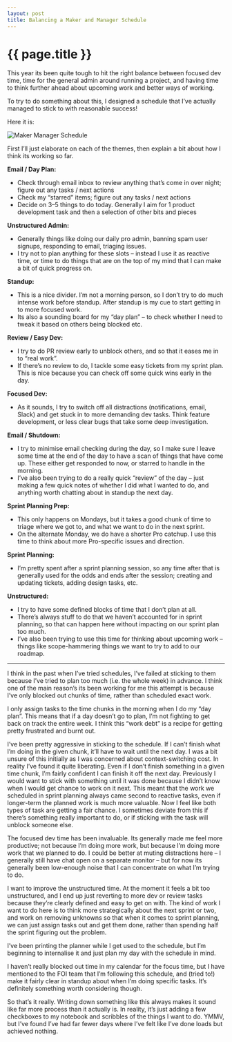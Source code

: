 ```yaml
---
layout: post
title: Balancing a Maker and Manager Schedule
---
```


# {{ page.title }}

This year its been quite tough to hit the right balance between focused dev time, time for the general admin around running a project, and having time to think further ahead about upcoming work and better ways of working.

To try to do something about this, I designed a schedule that I’ve actually managed to stick to with reasonable success!

Here it is:

![Maker Manager Schedule](https://i.imgur.com/1pRFTby.jpg)

First I’ll just elaborate on each of the themes, then explain a bit about how I think its working so far.

**Email / Day Plan:**

* Check through email inbox to review anything that’s come in over night; figure out any tasks / next actions
* Check my “starred” items; figure out any tasks / next actions
* Decide on 3–5 things to do today. Generally I aim for 1 product development task and then a selection of other bits and pieces

**Unstructured Admin:**

* Generally things like doing our daily pro admin, banning spam user signups, responding to email, triaging issues.
* I try not to plan anything for these slots – instead I use it as reactive time, or time to do things that are on the top of my mind that I can make a bit of quick progress on.

**Standup:**

* This is a nice divider. I’m not a morning person, so I don’t try to do much intense work before standup. After standup is my cue to start getting in to more focused work.
* Its also a sounding board for my “day plan” – to check whether I need to tweak it based on others being blocked etc.

**Review / Easy Dev:**

* I try to do PR review early to unblock others, and so that it eases me in to “real work”.
* If there’s no review to do, I tackle some easy tickets from my sprint plan. This is nice because you can check off some quick wins early in the day.

**Focused Dev:**

* As it sounds, I try to switch off all distractions (notifications, email, Slack) and get stuck in to more demanding dev tasks. Think feature development, or less clear bugs that take some deep investigation.

**Email / Shutdown:**

* I try to minimise email checking during the day, so I make sure I leave some time at the end of the day to have a scan of things that have come up. These either get responded to now, or starred to handle in the morning.
* I’ve also been trying to do a really quick “review” of the day – just making a few quick notes of whether I did what I wanted to do, and anything worth chatting about in standup the next day.

**Sprint Planning Prep:**

* This only happens on Mondays, but it takes a good chunk of time to triage where we got to, and what we want to do in the next sprint.
* On the alternate Monday, we do have a shorter Pro catchup. I use this time to think about more Pro-specific issues and direction.

**Sprint Planning:**

* I’m pretty spent after a sprint planning session, so any time after that is generally used for the odds and ends after the session; creating and updating tickets, adding design tasks, etc.

**Unstructured:**

* I try to have some defined blocks of time that I don’t plan at all.
* There’s always stuff to do that we haven’t accounted for in sprint planning, so that can happen here without impacting on our sprint plan too much.
* I’ve also been trying to use this time for thinking about upcoming work – things like scope-hammering things we want to try to add to our roadmap.

---

I think in the past when I’ve tried schedules, I’ve failed at sticking to them because I’ve tried to plan too much (i.e. the whole week) in advance. I think one of the main reason’s its been working for me this attempt is because I’ve only blocked out chunks of time, rather than scheduled exact work.

I only assign tasks to the time chunks in the morning when I do my “day plan”. This means that if a day doesn’t go to plan, I’m not fighting to get back on track the entire week. I think this “work debt” is a recipe for getting pretty frustrated and burnt out.

I’ve been pretty aggressive in sticking to the schedule. If I can’t finish what I’m doing in the given chunk, it’ll have to wait until the next day. I was a bit unsure of this initially as I was concerned about context-switching cost. In reality I’ve found it quite liberating. Even if I don’t finish something in a given time chunk, I’m fairly confident I can finish it off the next day. Previously I would want to stick with something until it was done because I didn’t know when I would get chance to work on it next. This meant that the work we scheduled in sprint planning always came second to reactive tasks, even if longer-term the planned work is much more valuable. Now I feel like both types of task are getting a fair chance. I sometimes deviate from this if there’s something really important to do, or if sticking with the task will unblock someone else.

The focused dev time has been invaluable. Its generally made me feel more productive; not because I’m doing more work, but because I’m doing more work that we planned to do. I could be better at muting distractions here – I generally still have chat open on a separate monitor – but for now its generally been low-enough noise that I can concentrate on what I’m trying to do.

I want to improve the unstructured time. At the moment it feels a bit too unstructured, and I end up just reverting to more dev or review tasks because they’re clearly defined and easy to get on with. The kind of work I want to do here is to think more strategically about the next sprint or two, and work on removing unknowns so that when it comes to sprint planning, we can just assign tasks out and get them done, rather than spending half the sprint figuring out the problem.

I’ve been printing the planner while I get used to the schedule, but I’m beginning to internalise it and just plan my day with the schedule in mind.

I haven’t really blocked out time in my calendar for the focus time, but I have mentioned to the FOI team that I’m following this schedule, and (tried to!) make it fairly clear in standup about when I’m doing specific tasks. It’s definitely something worth considering though.

So that’s it really. Writing down something like this always makes it sound like far more process than it actually is. In reality, it’s just adding a few checkboxes to my notebook and scribbles of the things I want to do. YMMV, but I’ve found I’ve had far fewer days where I’ve felt like I’ve done loads but achieved nothing.
